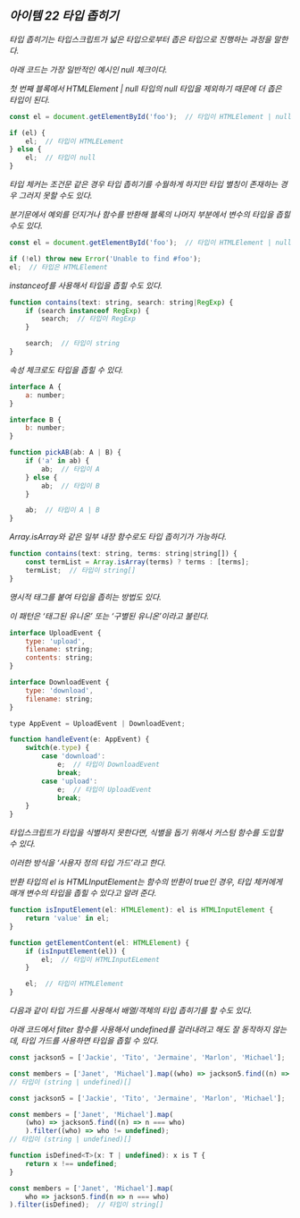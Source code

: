 ## *아이템 22 타입 좁히기*

*타입 좁히기는 타입스크립트가 넓은 타입으로부터 좁은 타입으로 진행하는 과정을 말한다.*

*아래 코드는 가장 일반적인 예시인 null 체크이다.*

*첫 번째 블록에서 HTMLElement | null 타입의 null 타입을 제외하기 때문에 더 좁은 타입이 된다.*

```jsx
const el = document.getElementById('foo');  // 타입이 HTMLElement | null

if (el) {
    el;  // 타입이 HTMLELement
} else {
    el;  // 타입이 null
}
```

*타입 체커는 조건문 같은 경우 타입 좁히기를 수월하게 하지만 타입 별칭이 존재하는 경우 그러지 못할 수도 있다.*

*분기문에서 예외를 던지거나 함수를 반환해 블록의 나머지 부분에서 변수의 타입을 좁힐 수도 있다.*

```jsx
const el = document.getElementById('foo');  // 타입이 HTMLElement | null

if (!el) throw new Error('Unable to find #foo');
el;  // 타입은 HTMLElement
```

*instanceof를 사용해서 타입을 좁힐 수도 있다.*

```jsx
function contains(text: string, search: string|RegExp) {
    if (search instanceof RegExp) {
        search;  // 타입이 RegExp
    } 

    search;  // 타입이 string
}
```

*속성 체크로도 타입을 좁힐 수 있다.*

```jsx
interface A {
    a: number;
}

interface B {
    b: number;
}

function pickAB(ab: A | B) {
    if ('a' in ab) {
        ab;  // 타입이 A
    } else {
        ab;  // 타입이 B
    }

    ab;  // 타입이 A | B
}
```

*Array.isArray와 같은 일부 내장 함수로도 타입 좁히기가 가능하다.*

```jsx
function contains(text: string, terms: string|string[]) {
    const termList = Array.isArray(terms) ? terms : [terms];
    termList;  // 타입이 string[]
}
```

*명시적 태그를 붙여 타입을 좁히는 방법도 있다.*

*이 패턴은 ‘태그된 유니온’ 또는 ‘구별된 유니온’이라고 불린다.*

```jsx
interface UploadEvent {
    type: 'upload',
    filename: string;
    contents: string;
}

interface DownloadEvent {
    type: 'download',
    filename: string;
}

type AppEvent = UploadEvent | DownloadEvent;

function handleEvent(e: AppEvent) {
    switch(e.type) {
        case 'download':
            e;  // 타입이 DownloadEvent
            break;
        case 'upload':
            e;  // 타입이 UploadEvent
            break;
    }
}
```

*타입스크립트가 타입을 식별하지 못한다면, 식별을 돕기 위해서 커스텀 함수를 도입할 수 있다.*

*이러한 방식을 ‘사용자 정의 타입 가드’라고 한다.*

*반환 타입의 el is HTMLInputElement는 함수의 반환이 true인 경우, 타입 체커에게 매개 변수의 타입을 좁힐 수 있다고 알려 준다.*

```jsx
function isInputElement(el: HTMLElement): el is HTMLInputElement {
    return 'value' in el;
}

function getElementContent(el: HTMLElement) {
    if (isInputElement(el)) {
        el;  // 타입이 HTMLInputELement
    } 

    el;  // 타입이 HTMLElement
}
```

*다음과 같이 타입 가드를 사용해서 배열/객체의 타입 좁히기를 할 수도 있다.*

*아래 코드에서 filter 함수를 사용해서 undefined를 걸러내려고 해도 잘 동작하지 않는데, 타입 가드를 사용하면 타입을 좁힐 수 있다.*

```jsx
const jackson5 = ['Jackie', 'Tito', 'Jermaine', 'Marlon', 'Michael'];

const members = ['Janet', 'Michael'].map((who) => jackson5.find((n) => n === who));
// 타입이 (string | undefined)[]
```

```jsx
const jackson5 = ['Jackie', 'Tito', 'Jermaine', 'Marlon', 'Michael'];

const members = ['Janet', 'Michael'].map(
    (who) => jackson5.find((n) => n === who)
    ).filter((who) => who != undefined);
// 타입이 (string | undefined)[]
```

```jsx
function isDefined<T>(x: T | undefined): x is T {
    return x !== undefined;
}

const members = ['Janet', 'Michael'].map(
    who => jackson5.find(n => n === who)
).filter(isDefined);  // 타입이 string[]
```